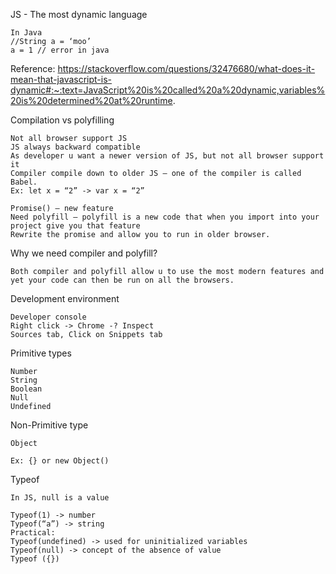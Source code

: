 JS - The most dynamic language
```
In Java
//String a = ‘moo’
a = 1 // error in java
```

Reference: 
https://stackoverflow.com/questions/32476680/what-does-it-mean-that-javascript-is-dynamic#:~:text=JavaScript%20is%20called%20a%20dynamic,variables%20is%20determined%20at%20runtime.



Compilation vs polyfilling
```
Not all browser support JS
JS always backward compatible
As developer u want a newer version of JS, but not all browser support it
Compiler compile down to older JS – one of the compiler is called Babel.
Ex: let x = “2” -> var x = “2”

```

```
Promise() – new feature 
Need polyfill – polyfill is a new code that when you import into your project give you that feature 
Rewrite the promise and allow you to run in older browser.
```


Why we need compiler and polyfill?
```
Both compiler and polyfill allow u to use the most modern features and yet your code can then be run on all the browsers.

```

Development environment
```
Developer console
Right click -> Chrome -? Inspect
Sources tab, Click on Snippets tab

```

Primitive types
```
Number
String
Boolean
Null
Undefined
```

Non-Primitive type
```
Object

Ex: {} or new Object()

```

Typeof
```
In JS, null is a value

Typeof(1) -> number
Typeof(“a”) -> string
Practical:
Typeof(undefined) -> used for uninitialized variables
Typeof(null) -> concept of the absence of value
Typeof ({})
```
